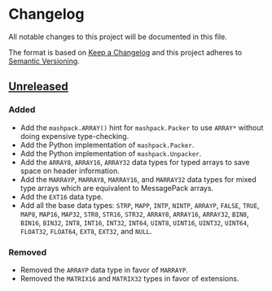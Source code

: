 # Changelog
All notable changes to this project will be documented in this file.

The format is based on [Keep a Changelog](http://keepachangelog.com/en/1.0.0/)
and this project adheres to [Semantic Versioning](http://semver.org/spec/v2.0.0.html).

## [Unreleased]
### Added

- Add the `mashpack.ARRAY()` hint for `mashpack.Packer` to use `ARRAY*`
  without doing expensive type-checking.
- Add the Python implementation of `mashpack.Packer`.
- Add the Python implementation of `mashpack.Unpacker`.
- Add the `ARRAY8`, `ARRAY16`, `ARRAY32` data types for typed arrays to save
  space on header information.
- Add the `MARRAYP`, `MARRAY8`, `MARRAY16`, and `MARRAY32` data types for
  mixed type arrays which are equivalent to MessagePack arrays.
- Add the `EXT16` data type.
- Add all the base data types: `STRP`, `MAPP`, `INTP`, `NINTP`, `ARRAYP`,
  `FALSE`, `TRUE`, `MAP8`, `MAP16`, `MAP32`, `STR8`, `STR16`, `STR32`,
  `ARRAY8`, `ARRAY16`, `ARRAY32`, `BIN8`, `BIN16`, `BIN32`, `INT8`, `INT16`,
  `INT32`, `INT64`, `UINT8`, `UINT16`, `UINT32`, `UINT64`, `FLOAT32`,
  `FLOAT64`, `EXT8`, `EXT32`, and `NULL`.

### Removed
- Removed the `ARRAYP` data type in favor of `MARRAYP`.
- Removed the `MATRIX16` and `MATRIX32` types in favor of extensions.

[Unreleased]: https://github.com/SethMichaelLarson/mashpack/compare/e094d8eef3c29acfd0201141703a22de52af2ba0...HEAD
